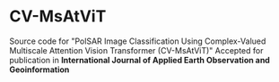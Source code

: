 # CV-MsAtViT
Source code for "PolSAR Image Classification Using Complex-Valued Multiscale Attention Vision Transformer (CV-MsAtViT)" Accepted for publication in **International Journal of Applied Earth Observation and Geoinformation**
